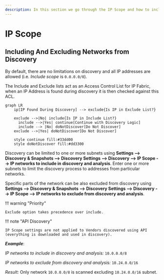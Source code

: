 ```yaml
---
description: In this section we go through the IP Scope and how to include and exclude networks from discovery. By default, there are no limitations on discovery.
---
```


# IP Scope

## Including And Excluding Networks from Discovery

By default, there are no limitations on discovery and all IP addresses
are allowed (i.e. _Include scope_ is `0.0.0.0/0`).

The Include and Exclude lists act as an Access Control List for IP Fabric, when
an IP Address is found during discovery it is then checked against this ACL.

```mermaid
graph LR
    ip[IP Found During Discovery] --> exclude{Is IP in Exclude List?}

    exclude -->|No| include{Is IP in Include List?}
      include -->|Yes| continue[Continue with Discovery Logic]
      include --> |No| doNotDiscover[Do Not Discover]
    exclude -->|Yes| doNotDiscover[Do Not Discover]

    style continue fill:#33dd00
    style doNotDiscover fill:#dd3300
```

Discovery can be limited to one or more subnets using **Settings --> Discovery
& Snapshots --> Discovery Settings --> Discovery --> IP Scope --> IP networks to
include in discovery and analysis**. Enter one or more subnets to limit the
discovery process to addresses from particular networks.

Specific parts of the network can be also excluded from discovery using
**Settings --> Discovery & Snapshots --> Discovery Settings --> Discovery --> IP
Scope --> IP networks to exclude from discovery and analysis**.

!!! warning "Priority"

    Exclude option takes precedence over include.

!!! note "API Discovery"

    IP Scope settings are not applied to Vendors discovered using API
    (everything is downloaded and used in discovery).

**_Example_**:

_IP networks to include in discovery and analysis:_ `10.0.0.0/8`

_IP networks to exclude from discovery and analysis:_ `10.24.0.0/16`

_Result:_ Only network `10.0.0.0/8` is scanned excluding `10.24.0.0/16`
subnet.
